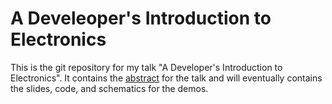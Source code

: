 # A Develeoper's Introduction to Electronics

This is the git repository for my talk "A Developer's Introduction to Electronics". It contains the [abstract](ABSTRACT.md) for the talk and will eventually contains the slides, code, and schematics for the demos.
